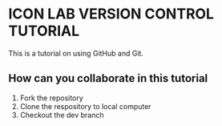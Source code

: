 # ICON LAB VERSION CONTROL TUTORIAL

This is a tutorial on using GitHub and Git.

## How can you collaborate in this tutorial
1) Fork the repository
2) Clone the respository to local computer
3) Checkout the dev branch

